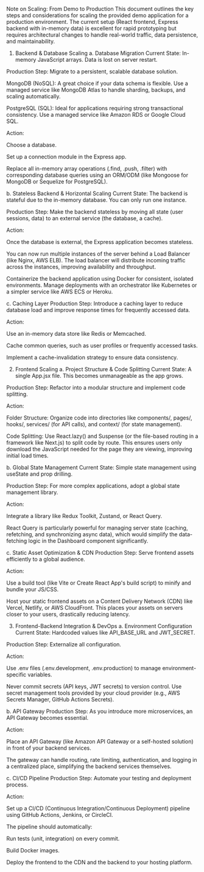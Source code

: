 Note on Scaling: From Demo to Production
This document outlines the key steps and considerations for scaling the provided demo application for a production environment. The current setup (React frontend, Express backend with in-memory data) is excellent for rapid prototyping but requires architectural changes to handle real-world traffic, data persistence, and maintainability.

1. Backend & Database Scaling
a. Database Migration
Current State: In-memory JavaScript arrays. Data is lost on server restart.

Production Step: Migrate to a persistent, scalable database solution.

MongoDB (NoSQL): A great choice if your data schema is flexible. Use a managed service like MongoDB Atlas to handle sharding, backups, and scaling automatically.

PostgreSQL (SQL): Ideal for applications requiring strong transactional consistency. Use a managed service like Amazon RDS or Google Cloud SQL.

Action:

Choose a database.

Set up a connection module in the Express app.

Replace all in-memory array operations (.find, .push, .filter) with corresponding database queries using an ORM/ODM (like Mongoose for MongoDB or Sequelize for PostgreSQL).

b. Stateless Backend & Horizontal Scaling
Current State: The backend is stateful due to the in-memory database. You can only run one instance.

Production Step: Make the backend stateless by moving all state (user sessions, data) to an external service (the database, a cache).

Action:

Once the database is external, the Express application becomes stateless.

You can now run multiple instances of the server behind a Load Balancer (like Nginx, AWS ELB). The load balancer will distribute incoming traffic across the instances, improving availability and throughput.

Containerize the backend application using Docker for consistent, isolated environments. Manage deployments with an orchestrator like Kubernetes or a simpler service like AWS ECS or Heroku.

c. Caching Layer
Production Step: Introduce a caching layer to reduce database load and improve response times for frequently accessed data.

Action:

Use an in-memory data store like Redis or Memcached.

Cache common queries, such as user profiles or frequently accessed tasks.

Implement a cache-invalidation strategy to ensure data consistency.

2. Frontend Scaling
a. Project Structure & Code Splitting
Current State: A single App.jsx file. This becomes unmanageable as the app grows.

Production Step: Refactor into a modular structure and implement code splitting.

Action:

Folder Structure: Organize code into directories like components/, pages/, hooks/, services/ (for API calls), and context/ (for state management).

Code Splitting: Use React.lazy() and Suspense (or the file-based routing in a framework like Next.js) to split code by route. This ensures users only download the JavaScript needed for the page they are viewing, improving initial load times.

b. Global State Management
Current State: Simple state management using useState and prop drilling.

Production Step: For more complex applications, adopt a global state management library.

Action:

Integrate a library like Redux Toolkit, Zustand, or React Query.

React Query is particularly powerful for managing server state (caching, refetching, and synchronizing async data), which would simplify the data-fetching logic in the Dashboard component significantly.

c. Static Asset Optimization & CDN
Production Step: Serve frontend assets efficiently to a global audience.

Action:

Use a build tool (like Vite or Create React App's build script) to minify and bundle your JS/CSS.

Host your static frontend assets on a Content Delivery Network (CDN) like Vercel, Netlify, or AWS CloudFront. This places your assets on servers closer to your users, drastically reducing latency.

3. Frontend-Backend Integration & DevOps
a. Environment Configuration
Current State: Hardcoded values like API_BASE_URL and JWT_SECRET.

Production Step: Externalize all configuration.

Action:

Use .env files (.env.development, .env.production) to manage environment-specific variables.

Never commit secrets (API keys, JWT secrets) to version control. Use secret management tools provided by your cloud provider (e.g., AWS Secrets Manager, GitHub Actions Secrets).

b. API Gateway
Production Step: As you introduce more microservices, an API Gateway becomes essential.

Action:

Place an API Gateway (like Amazon API Gateway or a self-hosted solution) in front of your backend services.

The gateway can handle routing, rate limiting, authentication, and logging in a centralized place, simplifying the backend services themselves.

c. CI/CD Pipeline
Production Step: Automate your testing and deployment process.

Action:

Set up a CI/CD (Continuous Integration/Continuous Deployment) pipeline using GitHub Actions, Jenkins, or CircleCI.

The pipeline should automatically:

Run tests (unit, integration) on every commit.

Build Docker images.

Deploy the frontend to the CDN and the backend to your hosting platform.
